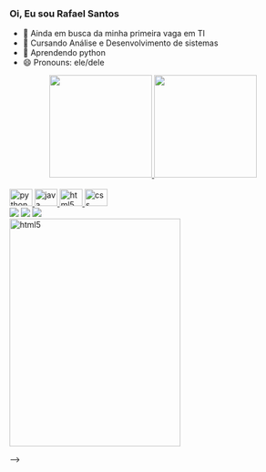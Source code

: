 ### Oi, Eu sou Rafael Santos

- 🔭 Ainda em busca da minha primeira vaga em TI
- 🌱 Cursando Análise e Desenvolvimento de sistemas 
- 🤖 Aprendendo python
- 😄 Pronouns: ele/dele

<div align="center">
  <a href="https://github.com/rafael-santos201">
  <img height="180em" src="https://github-readme-stats.vercel.app/api?username=rafael-santos201&show_icons=true&theme=dracula&include_all_commits=true&count_private=true"/>
  <img height="180em" src="https://github-readme-stats.vercel.app/api/top-langs/?username=rafael-santos201&layout=compact&langs_count=7&theme=dracula"/>
</div>
  
  <div style="display: inline_block"><br>
    <img allign="center" alt="python" height="30" width="40" src="https://cdn.jsdelivr.net/gh/devicons/devicon/icons/python/python-original-wordmark.svg" />
    <img allign="center" alt="java" height="30" width="40" src="https://cdn.jsdelivr.net/gh/devicons/devicon/icons/java/java-original-wordmark.svg" />
    <img allign="center" alt="html5" height="30" width="40" src="https://cdn.jsdelivr.net/gh/devicons/devicon/icons/html5/html5-original-wordmark.svg"/>
    <img allign="center" alt="css" height="30" width="40" src="https://cdn.jsdelivr.net/gh/devicons/devicon/icons/css3/css3-original-wordmark.svg"/>
  </div>
  
  <div> 
  <a href="https://instagram.com/rafael_dex201" target="_blank"><img src="https://img.shields.io/badge/-Instagram-%23E4405F?style=for-the-badge&logo=instagram&logoColor=white" target="_blank"></a>
  <a href = "mailto:rafael.kindle201@gmail.com"><img src="https://img.shields.io/badge/-Gmail-%23333?style=for-the-badge&logo=gmail&logoColor=white" target="_blank"></a>
  <a href="https://www.linkedin.com/in/rafael-d-189087139" target="_blank"><img src="https://img.shields.io/badge/-LinkedIn-%230077B5?style=for-the-badge&logo=linkedin&logoColor=white" target="_blank"></a> 
</div>

 <img allign="center" alt="html5" height="400" width="300" src="https://s3.amazonaws.com/rails-camp-tutorials/blog/programming+memes/works-doesnt-work.jpg"/>
         
-->
